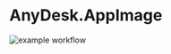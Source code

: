 # AnyDesk.AppImage

![example workflow](https://github.com/nx-appbuild-hub/AnyDesk.AppImage//actions/workflows/makefile.yml/badge.svg)
